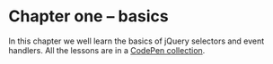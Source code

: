 # Chapter one – basics

In this chapter we well learn the basics of jQuery selectors and event handlers.
All the lessons are in a [CodePen collection](https://codepen.io/collection/AZEWGz/).
